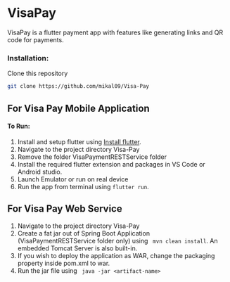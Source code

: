 # VisaPay

VisaPay is a flutter payment app with features like generating links and QR code for payments.


### Installation:

Clone this repository

```bash
git clone https://github.com/mikal09/Visa-Pay
```

## For Visa Pay Mobile Application

#### To Run:
1) Install and setup flutter using [Install flutter](https://flutter.dev/docs/get-started/install).
2) Navigate to the project directory Visa-Pay
3) Remove the folder VisaPaymentRESTService folder
4) Install the required flutter extension and packages in VS Code or Android studio.
5) Launch Emulator or run on real device
6) Run the app from terminal using ```flutter run```.

## For Visa Pay Web Service

1) Navigate to the project directory Visa-Pay
1) Create a fat jar out of Spring Boot Application (VisaPaymentRESTService folder only) using ``` mvn clean install```. An embedded Tomcat Server is also built-in.
2) If you wish to deploy the application as WAR, change the packaging property inside pom.xml to war.
3) Run the jar file using ``` java -jar <artifact-name>```

